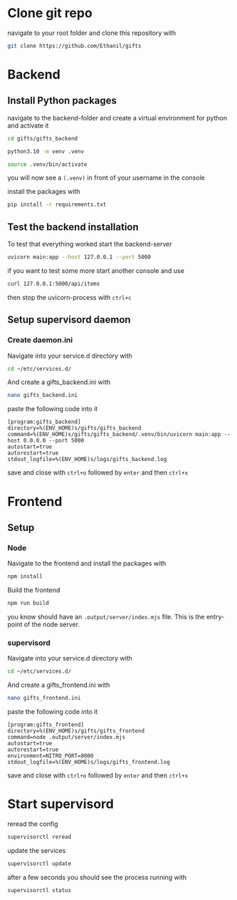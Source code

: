 # Clone git repo
navigate to your root folder and clone this repository with

```bash
git clone https://github.com/Ethanil/gifts
```
# Backend
## Install Python packages
navigate to the backend-folder and create a virtual environment for python and activate it
```bash
cd gifts/gifts_backend
```
```bash
python3.10 -m venv .venv
```
```bash
source .venv/bin/activate
```

you will now see a `(.venv)` in front of your username in the console

install the packages with

```bash
pip install -r requirements.txt
```


## Test the backend installation
To test that everything worked start the backend-server
```bash
uvicorn main:app --host 127.0.0.1 --port 5000
```

if you want to test some more start another console and use
```bash
curl 127.0.0.1:5000/api/items
```

then stop the uvicorn-process with `ctrl+c`

## Setup supervisord daemon
### Create daemon.ini
Navigate into your service.d directory with
```bash
cd ~/etc/services.d/
```

And create a gifts_backend.ini with
```bash
nano gifts_backend.ini
```
paste the following code into it
```
[program:gifts_backend]
directory=%(ENV_HOME)s/gifts/gifts_backend
command=%(ENV_HOME)s/gifts/gifts_backend/.venv/bin/uvicorn main:app --host 0.0.0.0 --port 5000
autostart=true
autorestart=true
stdout_logfile=%(ENV_HOME)s/logs/gifts_backend.log
```
save and close with `ctrl+o` followed by `enter` and then `ctrl+x`

# Frontend
## Setup
### Node
Navigate to the frontend and install the packages with
```bash
npm install
```
Build the frontend
```bash
npm run build
```
you know should have an `.output/server/index.mjs` file. This is the entry-point of the node server.
### supervisord
Navigate into your service.d directory with
```bash
cd ~/etc/services.d/
```
And create a gifts_frontend.ini with
```bash
nano gifts_frontend.ini
```
paste the following code into it
```
[program:gifts_frontend]
directory=%(ENV_HOME)s/gifts/gifts_frontend
command=node .output/server/index.mjs
autostart=true
autorestart=true
environment=NITRO_PORT=8000
stdout_logfile=%(ENV_HOME)s/logs/gifts_frontend.log
```
save and close with `ctrl+o` followed by `enter` and then `ctrl+x`


# Start supervisord
reread the config
```bash
supervisorctl reread
```
update the services
```bash
supervisorctl update
```
after a few seconds you should see the process running with
```bash
supervisorctl status
```
